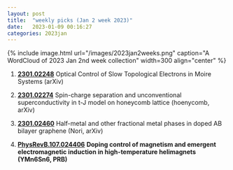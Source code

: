 ```yaml
---
layout: post
title:  "weekly picks (Jan 2 week 2023)"
date:   2023-01-09 00:16:27
categories: 2023jan
---
```


{% include image.html url="/images/2023jan2weeks.png" caption="A WordCloud of 2023 Jan 2nd week collection" width=300 align="center" %}




1. **[2301.02248](http://arxiv.org/abs/2301.02248)** Optical Control of Slow Topological Electrons in Moire Systems (arXiv)

1. **[2301.02274](http://arxiv.org/abs/2301.02274)** Spin-charge separation and unconventional superconductivity in t-J  model on honeycomb lattice (hoenycomb, arXiv)

1. **[2301.02460](http://arxiv.org/abs/2301.02460)** Half-metal and other fractional metal phases in doped AB bilayer graphene (Nori, arXiv)





1. **[PhysRevB.107.024406](https://link.aps.org/doi/10.1103/PhysRevB.107.024406)** **Doping control of magnetism and emergent electromagnetic induction in high-temperature helimagnets (YMn6Sn6, PRB)**
